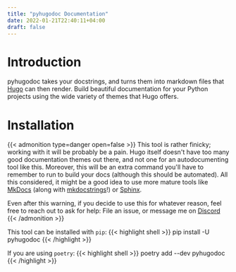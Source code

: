 ```yaml
---
title: "pyhugodoc Documentation"
date: 2022-01-21T22:40:11+04:00
draft: false
---
```


# Introduction

pyhugodoc takes your docstrings, and turns them into markdown files that [Hugo](https://gohugo.io) can then render.
Build beautiful documentation for your Python projects using the wide variety of themes that Hugo offers.


# Installation
{{< admonition type=danger open=false >}}
This tool is rather finicky; working with it will be probably be a pain. Hugo itself doesn't have too many good
documentation themes out there, and not one for an autodocumenting tool like this.
Moreover, this will be an extra command you'll have to remember to run to build your docs (although this should be automated).
All this considered, it might be a good idea to use more mature tools like [MkDocs](https://mkdocs.org) (along with [mkdocstrings](https://github.com/mkdocstrings/mkdocstrings)!) or [Sphinx](https://sphinx-doc.org).

Even after this warning, if you decide to use this for whatever reason, feel free to reach out to ask for help:
File an issue, or message me on [Discord](https://discord.com/users/271586885346918400)
{{< /admonition >}}

This tool can be installed with `pip`:
{{< highlight shell >}}
pip install -U pyhugodoc
{{< /highlight >}}

If you are using `poetry`:
{{< highlight shell >}}
poetry add --dev pyhugodoc
{{< /highlight >}}
